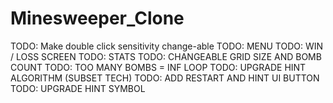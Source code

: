 # Minesweeper_Clone


TODO: Make double click sensitivity change-able
TODO: MENU
TODO: WIN / LOSS SCREEN
TODO: STATS
TODO: CHANGEABLE GRID SIZE AND BOMB COUNT
TODO: TOO MANY BOMBS = INF LOOP
TODO: UPGRADE HINT ALGORITHM (SUBSET TECH)
TODO: ADD RESTART AND HINT UI BUTTON
TODO: UPGRADE HINT SYMBOL
